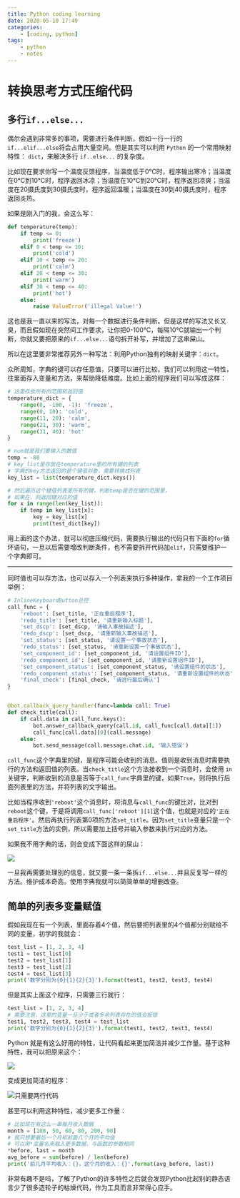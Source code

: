 ```yaml
---
title: Python coding learning
date: 2020-05-10 17:49
categories:
	- [coding, python]
tags:
	- python
	- notes
---
```


# 转换思考方式压缩代码

## 多行`if...else...`

偶尔会遇到非常多的事项，需要进行条件判断，假如一行一行的 `if...elif...else`将会占用大量空间。但是其实可以利用 `Python` 的一个常用映射特性： `dict`，来解决多行 `if..else...` 的复杂度。

比如现在要求你写一个温度反馈程序，当温度低于0℃时，程序输出寒冷；当温度在0℃到10℃时，程序返回冰凉；当温度在10℃到20℃时，程序返回凉爽；当温度在20摄氏度到30摄氏度时，程序返回温暖；当温度在30到40摄氏度时，程序返回炎热。

如果是刚入门的我，会这么写：

```python
def temperature(temp):
    if temp <= 0:
        print('freeze')
    elif 0 < temp <= 10:
        print('cold')
    elif 10 < temp <= 20:
        print('calm')
    elif 20 < temp <= 30:
        print('warm')
    elif 30 < temp <= 40:
        print('hot')
    else:
        raise ValueError('illegal Value!')
```

这也是我一直以来的写法，对每一个数据进行条件判断。但是这样的写法又长又臭，而且假如现在突然间工作要求，让你把0-100℃，每隔10℃就输出一个判断，你就又要把原来的`if...else...`语句拆开补写，并增加了这串屎山。

所以在这里要非常推荐另外一种写法：利用Python独有的映射关键字：`dict`。

众所周知，字典的键可以存任意值，只要可以进行比较。我们可以利用这一特性，往里面存入变量和方法，来帮助降低难度。比如上面的程序我们可以写成这样：

```python
# 这里存放所有的范围和返回值
temperature_dict = {
    range(0, -100, -1): 'freeze',
    range(0, 10): 'cold',
    range(11, 20): 'calm',
    range(21, 30): 'warm',
    range(31, 40): 'hot'
}

# num就是我们要输入的数值
temp = -80
# key_list是存放在temperature里的所有键的列表
# 字典的key方法返回的是个键值对象，需要转换成列表
key_list = list(temperature_dict.keys())

# 然后遍历这个键值列表里所有的键，判断temp是否在键的范围里，
# 如果在，则返回键对应的值
for x in range(len(key_list)):
    if temp in key_list[x]:
        key = key_list[x]
        print(test_dict[key])
```

用上面的这个办法，就可以彻底压缩代码，需要执行输出的代码只有下面的`for`循环语句，一旦以后需要增改判断条件，也不需要拆开代码加`elif`，只需要维护一个字典即可。

---

同时值也可以存方法，也可以存入一个列表来执行多种操作，拿我的一个工作项目举例：

```python
# InlineKeyboardButton总控
call_func = {
    'reboot': [set_title, '正在重启程序'],
    'redo_title': [set_title, '请重新输入标题'],
    'set_dscp': [set_dscp, '请输入事故描述'],
    'redo_dscp': [set_dscp, '请重新输入事故描述'],
    'set_status': [set_status, '请设置一个事故状态'],
    'redo_status': [set_status, '请重新设置一个事故状态'],
    'set_component_id': [set_component_id, '请设置组件ID'],
    'redo_component_id': [set_component_id, '请重新设置组件ID'],
    'set_component_status': [set_component_status, '请设置组件的状态'],
    'redo_component_status': [set_component_status, '请重新设置组件的状态'],
    'final_check': [final_check, '请进行最后确认']
}


@bot.callback_query_handler(func=lambda call: True)
def check_title(call):
    if call.data in call_func.keys():
        bot.answer_callback_query(call.id, call_func[call.data][1])
        call_func[call.data][0](call.message)
    else:
        bot.send_message(call.message.chat.id, '输入错误')
```

`call_func`这个字典里的键，是程序可能会收到的消息。值则是收到消息时需要执行的方法和返回值的列表。当`check_title`这个方法接收到一个消息时，会使用 `in`关键字，判断收到的消息是否等于`call_func`字典里的键，如果`True`，则将执行后面列表里的方法，并将列表的文字输出。

比如当程序收到`'reboot'`这个消息时，将消息与`call_func`的键比对，比对到`reboot`这个键，于是将调用`call_func['reboot'][1]`这个值，也就是对应的`'正在重启程序'`。然后再执行列表第0项的方法`set_title`。因为`set_title`变量只是一个`set_title`方法的实例，所以需要加上括号并输入参数来执行对应的方法。

如果我不用字典的话，则会变成下面这样的屎山：

![](https://cdn.jsdelivr.net/gh/Avimitin/PicStorage/pic/20200510170307.png)

一旦我再需要处理别的信息，就又要一条一条拆`if...else...`并且反复写一样的方法。维护成本奇高。使用字典我就可以简简单单的增删改查。

## 简单的列表多变量赋值

假如我现在有一个列表，里面存着4个值，然后要把列表里的4个值都分别赋给不同的变量，初学的我就会：

```python
test_list = [1, 2, 3, 4]
test1 = test_list[0]
test2 = test_list[1]
test3 = test_list[2]
test4 = test_list[3]
print('数字分别为{0}{1}{2}{3}').format(test1, test2, test3, test4)
```

但是其实上面这个程序，只需要三行就行：

```python
test_list = [1, 2, 3, 4]
# 需要注意，这里的变量一旦少于或者多余列表存在的值会报错
test1, test2, test3, test4 = test_list
print('数字分别为{0}{1}{2}{3}').format(test1, test2, test3, test4)
```

Python 就是有这么好用的特性，让代码看起来更加简洁并减少工作量。基于这种特性，我可以把原来这个：

![](https://cdn.jsdelivr.net/gh/Avimitin/PicStorage/pic/20200510173820.png)

变成更加简洁的程序：

![只需要两行代码](https://cdn.jsdelivr.net/gh/Avimitin/PicStorage/pic/20200510173901.png)

甚至可以利用这种特性，减少更多工作量：

```python
# 比如现在有这么一串每月收入数据
month = [100, 50, 60, 80, 200, 90]
# 我只想要最后一个月和前面几个月的平均值
# 可以用*变量名来融入更多数据，与函数的参数相同
*before, last = month
avg_before = sum(before) / len(before)
print('前几月平均收入：{}，这个月的收入：{}'.format(avg_before, last))
```

非常有趣不是吗，了解了Python的许多特性之后就会发现Python比起别的静态语言少了很多造轮子的枯燥代码，作为工具而言非常得心应手。
